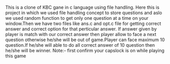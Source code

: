 This is a clone of KBC gane in c language using file handling.
Here this is project in which we used file handling concept to store questions and aslo we used random function to get only one question at a time on your window.Then we have two files like ans.c and opt.c file for getting correct answer and correct option for that perticular answer. If answer given by player is match with our correct answer then player allow to face a next question otherwise he/she will be out of game.Player can face maximum 10 question.If he/she will able to do all correct answer of 10 question then he/she will be winner.
Note:- first confirm your capslock is on while playing this game
